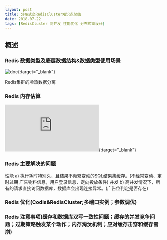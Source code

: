 ```yaml
---
layout: post
title: 分布式之RedisCluster知识点总结
date: 2018-07-22
tags: [RedisCluster 高并发 性能优化 分布式锁设计]
---
```

## 概述 ##
### Redis 数据类型及底层数据结构&数据类型使用场景 ###
![doc](http://redisdoc.com/){:target="_blank"}


Redis集群的冷热数据分离

### Redis 内存估算 ###
![内存模型](http://wadeling.blogspot.com/2016/07/redis.html){:target="_blank"}
### Redis 主要解决的问题 ###
性能
a) 执行耗时特别久，且结果不频繁变动的SQL结果集缓存。(不经常变动、定时过期  广告物料信息，用户登录信息，定向投放条件)
并发
b) 高并发情况下，所有的请求直接访问数据库，数据库会出现连接异常。(广告位判定是否存在)
### Redis 优化(Codis&RedisCluster;多端口实例；参数调优) ###
### Redis 注意事项(缓存和数据库双写一致性问题；缓存的并发竞争问题；过期策略触发某个动作；内存淘汰机制；应对缓存击穿和缓存雪崩) ###